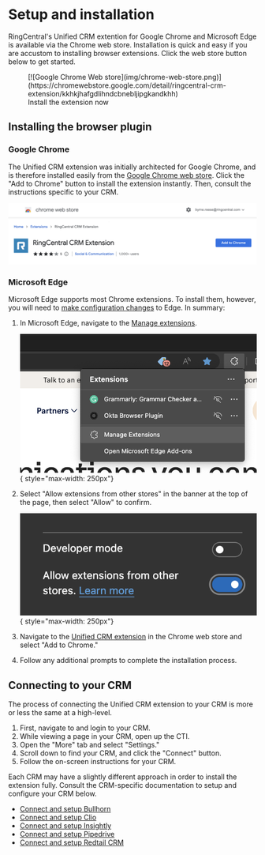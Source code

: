 # Setup and installation

RingCentral's Unified CRM extention for Google Chrome and Microsoft Edge is available via the Chrome web store. Installation is quick and easy if you are accustom to installing browser extensions. Click the web store button below to get started. 

<figure markdown>
  [![Google Chrome Web store](img/chrome-web-store.png)](https://chromewebstore.google.com/detail/ringcentral-crm-extension/kkhkjhafgdlihndcbnebljipgkandkhh)
  <figcaption>Install the extension now</figcaption>
</figure>




## Installing the browser plugin

### Google Chrome

The Unified CRM extension was initially architected for Google Chrome, and is therefore installed easily from the [Google Chrome web store](https://chromewebstore.google.com/detail/ringcentral-crm-extension/kkhkjhafgdlihndcbnebljipgkandkhh). Click the "Add to Chrome" button to install the extension instantly. Then, consult the instructions specific to your CRM.

![Web Store Install](img/web-store-install.png)

### Microsoft Edge

Microsoft Edge supports most Chrome extensions. To install them, however, you will need to [make configuration changes](https://support.microsoft.com/en-us/microsoft-edge/add-turn-off-or-remove-extensions-in-microsoft-edge-9c0ec68c-2fbc-2f2c-9ff0-bdc76f46b026) to Edge. In summary:

1. In Microsoft Edge, navigate to the [Manage extensions](edge://extensions/). 

    ![Extensions menu](img/edge-extensions-menu.png){ style="max-width: 250px"}

2. Select "Allow extensions from other stores" in the banner at the top of the page, then select "Allow" to confirm.

    ![Allow extensions from other stores](img/edge-allow-ext.png){ style="max-width: 250px"}

3. Navigate to the [Unified CRM extension](https://chromewebstore.google.com/detail/ringcentral-crm-extension/kkhkjhafgdlihndcbnebljipgkandkhh) in the Chrome web store and select "Add to Chrome."

4. Follow any additional prompts to complete the installation process. 

## Connecting to your CRM

The process of connecting the Unified CRM extension to your CRM is more or less the same at a high-level. 

1. First, navigate to and login to your CRM. 
2. While viewing a page in your CRM, open up the CTI.
3. Open the "More" tab and select "Settings."
4. Scroll down to find your CRM, and click the "Connect" button. 
5. Follow the on-screen instructions for your CRM. 

Each CRM may have a slightly different approach in order to install the extension fully. Consult the CRM-specific documentation to setup and configure your CRM below.

* [Connect and setup Bullhorn](../bullhorn/)
* [Connect and setup Clio](../clio/)
* [Connect and setup Insightly](../insightly/)
* [Connect and setup Pipedrive](../pipedrive/)
* [Connect and setup Redtail CRM](../redtail/)


